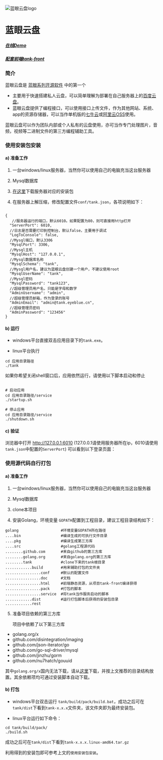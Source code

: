 ![蓝眼云盘logo](https://raw.githubusercontent.com/eyebluecn/tank/dev/build/doc/logo.png)

# 蓝眼云盘

##### [在线Demo](http://tank.eyeblue.cn) 

##### [配套前端tank-front](https://github.com/eyebluecn/tank-front)

### 简介
蓝眼云盘是 [蓝眼系列开源软件](https://github.com/eyebluecn) 中的第一个

- 主要用于快速搭建私人云盘，可以简单理解为部署在自己服务器上的[百度云盘](https://pan.baidu.com/)。
- 蓝眼云盘提供了编程接口，可以使用接口上传文件，作为其他网站、系统、app的资源存储器，可以当作单机版的[七牛云](https://www.qiniu.com)或[阿里云OSS](https://www.aliyun.com/product/oss)使用。

蓝眼云盘可以作为团队内部或个人私有的云盘使用，亦可当作专门处理图片，音频，视频等二进制文件的第三方编程辅助工具。

### 使用安装包安装

#### a) 准备工作

1. 一台windows/linux服务器，当然你可以使用自己的电脑充当这台服务器

2. Mysql数据库

3. [在这里](https://github.com/eyebluecn/tank/releases)下载服务器对应的安装包

4. 在服务器上解压缩，修改配置文件`conf/tank.json`，各项说明如下：
```

{
   //服务器运行的端口，默认6010。如果配置为80，则可直接用http打开
  "ServerPort": 6010,
  //日志是否需要打印到控制台，默认false，主要用于调试
  "LogToConsole": false,
  //Mysql端口，默认3306
  "MysqlPort": 3306,
  //Mysql主机
  "MysqlHost": "127.0.0.1",
  //Mysql数据库名称
  "MysqlSchema": "tank",
  //Mysql用户名，建议为蓝眼云盘创建一个用户，不建议使用root
  "MysqlUserName": "tank",
  //Mysql密码
  "MysqlPassword": "tank123",
  //超级管理员用户名，只能是字母和数字
  "AdminUsername": "admin",
  //超级管理员邮箱，作为登录的账号
  "AdminEmail": "admin@tank.eyeblue.cn",
  //超级管理员密码
  "AdminPassword": "123456"
}

```

#### b) 运行

- windows平台直接双击应用目录下的`tank.exe`。

- linux平台执行 

```
cd 应用目录路径
./tank
```

如果你希望关闭shell窗口后，应用依然运行，请使用以下脚本启动和停止
```shell

# 启动应用
cd 应用目录路径/service
./startup.sh

# 停止应用
cd 应用目录路径/service
./shutdown.sh

```

#### c) 验证

浏览器中打开 http://127.0.0.1:6010 (127.0.0.1请使用服务器所在ip，6010请使用`tank.json`中配置的`ServerPort`) 可以看到以下登录页面：


### 使用源代码自行打包

#### a) 准备工作

1. 一台windows/linux服务器，当然你可以使用自己的电脑充当这台服务器

2. Mysql数据库

3. clone本项目

4. 安装Golang，环境变量 `GOPATH`配置到工程目录，建议工程目录结构如下：

```
golang                   #环境变量GOPATH所在路径
....bin                  #编译生成的可执行文件目录
....pkg                  #编译生成第三方库
....src                  #golang工程源代码
........github.com       #来自github的第三方库
........golang.org       #来自golang.org的第三方库
........tank             #clone下来的tank根目录
............build        #用来辅助打包的文件夹
................conf     #默认的配置文件
................doc      #文档
................html     #前端静态资源，从项目tank-front编译获得
................pack     #打包的脚本
................service  #将tank当作服务启动的脚本
............dist         #运行打包脚本后获得的安装包目录
............rest
```

5. 准备项目依赖的第三方库

    项目中依赖了以下第三方库

- golang.org/x
- github.com/disintegration/imaging
- github.com/json-iterator/go
- github.com/go-sql-driver/mysql
- github.com/jinzhu/gorm
- github.com/nu7hatch/gouuid

其中`golang.org/x`国内无法下载，请从[这里](https://github.com/eyebluecn/golang.org)下载，并按上文推荐的目录结构放置。其余依赖项均可通过安装脚本自动下载。

#### b) 打包

- windows平台双击运行 `tank/build/pack/build.bat`，成功之后可在`tank/dist`下看到`tank-x.x.x`文件夹，该文件夹即为最终安装包。

- linux平台运行如下命令：
```
cd tank/build/pack/
./build.sh
```
成功之后可在`tank/dist`下看到`tank-x.x.x.linux-amd64.tar.gz`

利用得到的安装包即可参考上文的`使用安装包安装`。



